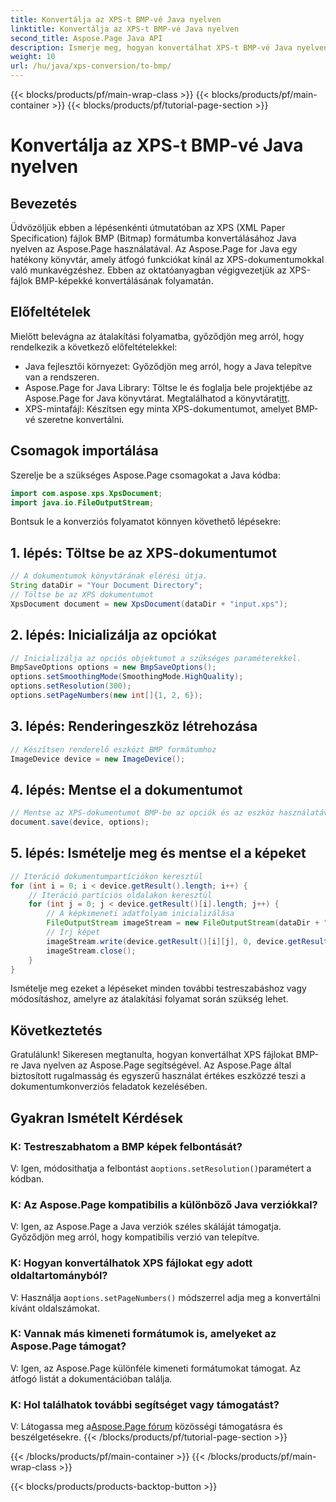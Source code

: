 ```yaml
---
title: Konvertálja az XPS-t BMP-vé Java nyelven
linktitle: Konvertálja az XPS-t BMP-vé Java nyelven
second_title: Aspose.Page Java API
description: Ismerje meg, hogyan konvertálhat XPS-t BMP-vé Java nyelven az Aspose.Page segítségével. Kövesse egyszerű útmutatónkat a hatékony és jó minőségű dokumentumátalakításhoz.
weight: 10
url: /hu/java/xps-conversion/to-bmp/
---
```


{{< blocks/products/pf/main-wrap-class >}}
{{< blocks/products/pf/main-container >}}
{{< blocks/products/pf/tutorial-page-section >}}

# Konvertálja az XPS-t BMP-vé Java nyelven

## Bevezetés
Üdvözöljük ebben a lépésenkénti útmutatóban az XPS (XML Paper Specification) fájlok BMP (Bitmap) formátumba konvertálásához Java nyelven az Aspose.Page használatával. Az Aspose.Page for Java egy hatékony könyvtár, amely átfogó funkciókat kínál az XPS-dokumentumokkal való munkavégzéshez. Ebben az oktatóanyagban végigvezetjük az XPS-fájlok BMP-képekké konvertálásának folyamatán.
## Előfeltételek
Mielőtt belevágna az átalakítási folyamatba, győződjön meg arról, hogy rendelkezik a következő előfeltételekkel:
- Java fejlesztői környezet: Győződjön meg arról, hogy a Java telepítve van a rendszeren.
-  Aspose.Page for Java Library: Töltse le és foglalja bele projektjébe az Aspose.Page for Java könyvtárat. Megtalálhatod a könyvtárat[itt](https://releases.aspose.com/page/java/).
- XPS-mintafájl: Készítsen egy minta XPS-dokumentumot, amelyet BMP-vé szeretne konvertálni.
## Csomagok importálása
Szerelje be a szükséges Aspose.Page csomagokat a Java kódba:
```java
import com.aspose.xps.XpsDocument;
import java.io.FileOutputStream;
```
Bontsuk le a konverziós folyamatot könnyen követhető lépésekre:
## 1. lépés: Töltse be az XPS-dokumentumot
```java
// A dokumentumok könyvtárának elérési útja.
String dataDir = "Your Document Directory";
// Töltse be az XPS dokumentumot
XpsDocument document = new XpsDocument(dataDir + "input.xps");
```
## 2. lépés: Inicializálja az opciókat
```java
// Inicializálja az opciós objektumot a szükséges paraméterekkel.
BmpSaveOptions options = new BmpSaveOptions();
options.setSmoothingMode(SmoothingMode.HighQuality);
options.setResolution(300);
options.setPageNumbers(new int[]{1, 2, 6});
```
## 3. lépés: Renderingeszköz létrehozása
```java
// Készítsen renderelő eszközt BMP formátumhoz
ImageDevice device = new ImageDevice();
```
## 4. lépés: Mentse el a dokumentumot
```java
// Mentse az XPS-dokumentumot BMP-be az opciók és az eszköz használatával
document.save(device, options);
```
## 5. lépés: Ismételje meg és mentse el a képeket
```java
// Iteráció dokumentumpartíciókon keresztül
for (int i = 0; i < device.getResult().length; i++) {
    // Iteráció partíciós oldalakon keresztül
    for (int j = 0; j < device.getResult()[i].length; j++) {
        // A képkimeneti adatfolyam inicializálása
        FileOutputStream imageStream = new FileOutputStream(dataDir + "XPStoBMP" + "_" + (i + 1) + "_" + (j + 1) + ".bmp");
        // Írj képet
        imageStream.write(device.getResult()[i][j], 0, device.getResult()[i][j].length);
        imageStream.close();
    }
}
```
Ismételje meg ezeket a lépéseket minden további testreszabáshoz vagy módosításhoz, amelyre az átalakítási folyamat során szükség lehet.
## Következtetés
Gratulálunk! Sikeresen megtanulta, hogyan konvertálhat XPS fájlokat BMP-re Java nyelven az Aspose.Page segítségével. Az Aspose.Page által biztosított rugalmasság és egyszerű használat értékes eszközzé teszi a dokumentumkonverziós feladatok kezelésében.
## Gyakran Ismételt Kérdések
### K: Testreszabhatom a BMP képek felbontását?
 V: Igen, módosíthatja a felbontást a`options.setResolution()`paramétert a kódban.
### K: Az Aspose.Page kompatibilis a különböző Java verziókkal?
V: Igen, az Aspose.Page a Java verziók széles skáláját támogatja. Győződjön meg arról, hogy kompatibilis verzió van telepítve.
### K: Hogyan konvertálhatok XPS fájlokat egy adott oldaltartományból?
 V: Használja a`options.setPageNumbers()` módszerrel adja meg a konvertálni kívánt oldalszámokat.
### K: Vannak más kimeneti formátumok is, amelyeket az Aspose.Page támogat?
V: Igen, az Aspose.Page különféle kimeneti formátumokat támogat. Az átfogó listát a dokumentációban találja.
### K: Hol találhatok további segítséget vagy támogatást?
 V: Látogassa meg a[Aspose.Page fórum](https://forum.aspose.com/c/page/39) közösségi támogatásra és beszélgetésekre.
{{< /blocks/products/pf/tutorial-page-section >}}

{{< /blocks/products/pf/main-container >}}
{{< /blocks/products/pf/main-wrap-class >}}

{{< blocks/products/products-backtop-button >}}
